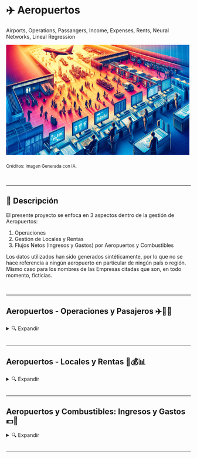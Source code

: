 # ✈️ Aeropuertos
Airports, Operations, Passangers, Income, Expenses, Rents, Neural Networks, Lineal Regression



<img src="https://github.com/vbleal/Airports/blob/main/Imag/DE_WP_Airports.png" width="500" height="300">

<sub>Créditos: Imagen Generada con IA.</sub>


<br>

---

## 📃 Descripción

El presente proyecto se enfoca en 3 aspectos dentro de la gestión de Aeropuertos:

1. Operaciones
2. Gestión de Locales y Rentas
3. Flujos Netos (Ingresos y Gastos) por Aeropuertos y Combustibles

Los datos utilizados han sido generados sintéticamente, por lo que no se hace referencia a ningún aeropuerto en particular de ningún país o región. Mismo caso para los nombres de las Empresas citadas que son, en todo momento, ficticias.





<br>

---

## Aeropuertos - Operaciones y Pasajeros ✈️🧳🔮

<details>
<summary>🔍 Expandir </summary>

<br>   

[Repositorio: Operaciones y Pasajeros](https://github.com/vbleal/Airports/tree/main/_Aero_Operations)


[Reporte con Código (Python): Operaciones y Pasajeros](https://github.com/vbleal/Airports/blob/main/_Aero_Operations/Report/GH_Aeropuertos%20-%20Operaciones%20y%20Pasajeros.pdf)


</details>





<br>

---

## Aeropuertos - Locales y Rentas 🏢💰📊

<details>
<summary>🔍 Expandir </summary>

<br>   

[Repositorio: Locales y Rentas](https://github.com/vbleal/Airports/tree/main/_Aero_Rent)


[Reporte con Código (Python)](https://github.com/vbleal/Airports/blob/main/_Aero_Rent/Report/GH_Aeropuertos%20-%20Locales%20y%20Rentas.pdf)



</details>






<br>

---

## Aeropuertos y Combustibles: Ingresos y Gastos 💵🔮

<details>
<summary>🔍 Expandir </summary>

<br>   

[Repositorio: Ingresos y Gastos](https://github.com/vbleal/Airports/tree/main/_Aero_NetIncome)


[Modelo VBA-Excel](https://github.com/vbleal/Airports/blob/main/_Aero_NetIncome/Report/Proyecciones%20Ingresos%20y%20Gastos%20para%20Aeropuertos%20y%20Combustibles.pdf)


[Modelo para Generar Datos Sintéticos de Ingresos y Gastos con Python](https://github.com/vbleal/Airports/blob/main/_Aero_NetIncome/Report/Datos%20Sint%C3%A9ticos%20-%20Aeropuertos%20Combustibles%20-%20Ingresos%20Gastos.pdf)




</details>

<br>

---





